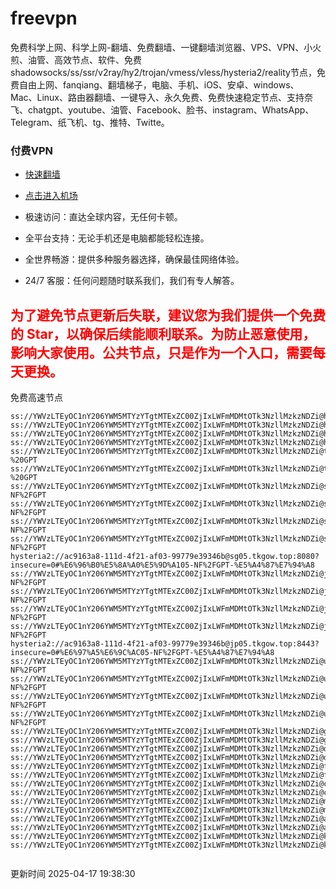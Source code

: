 # freevpn

免费科学上网、科学上网-翻墙、免费翻墙、一键翻墙浏览器、VPS、VPN、小火煎、油管、高效节点、软件、免费shadowsocks/ss/ssr/v2ray/hy2/trojan/vmess/vless/hysteria2/reality节点，免费自由上网、fanqiang、翻墙梯子，电脑、手机、iOS、安卓、windows、Mac、Linux、路由器翻墙、一键导入、永久免费、免费快速稳定节点、支持奈飞、chatgpt、youtube、油管、Facebook、脸书、instagram、WhatsApp、Telegram、纸飞机、tg、推特、Twitte。

### 付费VPN
* [快速翻墙](https://xgogo.sbs/#/register?code=wxADDy87) 

* [点击进入机场](https://xgogo.sbs/#/register?code=wxADDy87) 

* 极速访问：直达全球内容，无任何卡顿。

* 全平台支持：无论手机还是电脑都能轻松连接。

* 全世界畅游：提供多种服务器选择，确保最佳网络体验。

* 24/7 客服：任何问题随时联系我们，我们有专人解答。

## <font color="red">为了避免节点更新后失联，建议您为我们提供一个免费的 Star，以确保后续能顺利联系。为防止恶意使用，影响大家使用。公共节点，只是作为一个入口，需要每天更换。</font>

免费高速节点

```ss://YWVzLTEyOC1nY206YWM5MTYzYTgtMTExZC00ZjIxLWFmMDMtOTk3NzllMzkzNDZi@hk01.jgrtoioceaw.help:50384#%E9%A6%99%E6%B8%AF01
ss://YWVzLTEyOC1nY206YWM5MTYzYTgtMTExZC00ZjIxLWFmMDMtOTk3NzllMzkzNDZi@hk02.jigreliewolf.click:17889#%E9%A6%99%E6%B8%AF02
ss://YWVzLTEyOC1nY206YWM5MTYzYTgtMTExZC00ZjIxLWFmMDMtOTk3NzllMzkzNDZi@hk03.jigreliewolf.click:10838#%E9%A6%99%E6%B8%AF03
ss://YWVzLTEyOC1nY206YWM5MTYzYTgtMTExZC00ZjIxLWFmMDMtOTk3NzllMzkzNDZi@hk04.jgrtoioceaw.help:29956#%E9%A6%99%E6%B8%AF04
ss://YWVzLTEyOC1nY206YWM5MTYzYTgtMTExZC00ZjIxLWFmMDMtOTk3NzllMzkzNDZi@hk05.ijgelrkasd.click:41284#%E9%A6%99%E6%B8%AF05
ss://YWVzLTEyOC1nY206YWM5MTYzYTgtMTExZC00ZjIxLWFmMDMtOTk3NzllMzkzNDZi@tw01.jigreliewolf.click:30995#%E5%8F%B0%E6%B9%BE01%20-%20GPT
ss://YWVzLTEyOC1nY206YWM5MTYzYTgtMTExZC00ZjIxLWFmMDMtOTk3NzllMzkzNDZi@tw02.ijgelrkasd.click:22610#%E5%8F%B0%E6%B9%BE02%20-%20GPT
ss://YWVzLTEyOC1nY206YWM5MTYzYTgtMTExZC00ZjIxLWFmMDMtOTk3NzllMzkzNDZi@sg01.jgrtoioceaw.help:55559#%E6%96%B0%E5%8A%A0%E5%9D%A101%20-NF%2FGPT
ss://YWVzLTEyOC1nY206YWM5MTYzYTgtMTExZC00ZjIxLWFmMDMtOTk3NzllMzkzNDZi@sg02.jigreliewolf.click:40574#%E6%96%B0%E5%8A%A0%E5%9D%A102%20-NF%2FGPT
ss://YWVzLTEyOC1nY206YWM5MTYzYTgtMTExZC00ZjIxLWFmMDMtOTk3NzllMzkzNDZi@sg03.ijgelrkasd.click:23716#%E6%96%B0%E5%8A%A0%E5%9D%A103%20-NF%2FGPT
ss://YWVzLTEyOC1nY206YWM5MTYzYTgtMTExZC00ZjIxLWFmMDMtOTk3NzllMzkzNDZi@sg04.jgrtoioceaw.help:17971#%E6%96%B0%E5%8A%A0%E5%9D%A104%20-NF%2FGPT
hysteria2://ac9163a8-111d-4f21-af03-99779e39346b@sg05.tkgow.top:8080?insecure=0#%E6%96%B0%E5%8A%A0%E5%9D%A105-NF%2FGPT-%E5%A4%87%E7%94%A8
ss://YWVzLTEyOC1nY206YWM5MTYzYTgtMTExZC00ZjIxLWFmMDMtOTk3NzllMzkzNDZi@jp01.jgrtoioceaw.help:58645#%E6%97%A5%E6%9C%AC01%20-NF%2FGPT
ss://YWVzLTEyOC1nY206YWM5MTYzYTgtMTExZC00ZjIxLWFmMDMtOTk3NzllMzkzNDZi@jp02.jgrtoioceaw.help:47462#%E6%97%A5%E6%9C%AC02%20-NF%2FGPT
ss://YWVzLTEyOC1nY206YWM5MTYzYTgtMTExZC00ZjIxLWFmMDMtOTk3NzllMzkzNDZi@jp03.jigreliewolf.click:33414#%E6%97%A5%E6%9C%AC03%20-NF%2FGPT
ss://YWVzLTEyOC1nY206YWM5MTYzYTgtMTExZC00ZjIxLWFmMDMtOTk3NzllMzkzNDZi@jp04.ijgelrkasd.click:58223#%E6%97%A5%E6%9C%AC04%20-NF%2FGPT
hysteria2://ac9163a8-111d-4f21-af03-99779e39346b@jp05.tkgow.top:8443?insecure=0#%E6%97%A5%E6%9C%AC05-NF%2FGPT-%E5%A4%87%E7%94%A8
ss://YWVzLTEyOC1nY206YWM5MTYzYTgtMTExZC00ZjIxLWFmMDMtOTk3NzllMzkzNDZi@us01.jgrtoioceaw.help:48129#%E7%BE%8E%E5%9B%BD01%20-NF%2FGPT
ss://YWVzLTEyOC1nY206YWM5MTYzYTgtMTExZC00ZjIxLWFmMDMtOTk3NzllMzkzNDZi@us02.jgrtoioceaw.help:44907#%E7%BE%8E%E5%9B%BD02%20-NF%2FGPT
ss://YWVzLTEyOC1nY206YWM5MTYzYTgtMTExZC00ZjIxLWFmMDMtOTk3NzllMzkzNDZi@us03.jigreliewolf.click:43330#%E7%BE%8E%E5%9B%BD03%20-NF%2FGPT
ss://YWVzLTEyOC1nY206YWM5MTYzYTgtMTExZC00ZjIxLWFmMDMtOTk3NzllMzkzNDZi@us04.ijgelrkasd.click:44130#%E7%BE%8E%E5%9B%BD04%20-NF%2FGPT
ss://YWVzLTEyOC1nY206YWM5MTYzYTgtMTExZC00ZjIxLWFmMDMtOTk3NzllMzkzNDZi@gb01.jgrtoioceaw.help:27765#%E8%8B%B1%E5%9B%BD01
ss://YWVzLTEyOC1nY206YWM5MTYzYTgtMTExZC00ZjIxLWFmMDMtOTk3NzllMzkzNDZi@gb02.jigreliewolf.click:52762#%E8%8B%B1%E5%9B%BD02
ss://YWVzLTEyOC1nY206YWM5MTYzYTgtMTExZC00ZjIxLWFmMDMtOTk3NzllMzkzNDZi@de01.jgrtoioceaw.help:20635#%E5%BE%B7%E5%9B%BD01
ss://YWVzLTEyOC1nY206YWM5MTYzYTgtMTExZC00ZjIxLWFmMDMtOTk3NzllMzkzNDZi@de02.jigreliewolf.click:52770#%E5%BE%B7%E5%9B%BD02
ss://YWVzLTEyOC1nY206YWM5MTYzYTgtMTExZC00ZjIxLWFmMDMtOTk3NzllMzkzNDZi@fr01.ijgelrkasd.click:32568#%E6%B3%95%E5%9B%BD01
ss://YWVzLTEyOC1nY206YWM5MTYzYTgtMTExZC00ZjIxLWFmMDMtOTk3NzllMzkzNDZi@fr02.jigreliewolf.click:45265#%E6%B3%95%E5%9B%BD02
ss://YWVzLTEyOC1nY206YWM5MTYzYTgtMTExZC00ZjIxLWFmMDMtOTk3NzllMzkzNDZi@ca01.jigreliewolf.click:30461#%E5%8A%A0%E6%8B%BF%E5%A4%A701
ss://YWVzLTEyOC1nY206YWM5MTYzYTgtMTExZC00ZjIxLWFmMDMtOTk3NzllMzkzNDZi@ca02.ijgelrkasd.click:24053#%E5%8A%A0%E6%8B%BF%E5%A4%A702
ss://YWVzLTEyOC1nY206YWM5MTYzYTgtMTExZC00ZjIxLWFmMDMtOTk3NzllMzkzNDZi@my01.jigreliewolf.click:52408#%E9%A9%AC%E6%9D%A5%E8%A5%BF%E4%BA%9A01
ss://YWVzLTEyOC1nY206YWM5MTYzYTgtMTExZC00ZjIxLWFmMDMtOTk3NzllMzkzNDZi@my02.ijgelrkasd.click:25519#%E9%A9%AC%E6%9D%A5%E8%A5%BF%E4%BA%9A02
ss://YWVzLTEyOC1nY206YWM5MTYzYTgtMTExZC00ZjIxLWFmMDMtOTk3NzllMzkzNDZi@au01.jgrtoioceaw.help:13460#%E6%BE%B3%E5%A4%A7%E5%88%A9%E4%BA%9A01
ss://YWVzLTEyOC1nY206YWM5MTYzYTgtMTExZC00ZjIxLWFmMDMtOTk3NzllMzkzNDZi@au02.ijgelrkasd.click:46073#%E6%BE%B3%E5%A4%A7%E5%88%A9%E4%BA%9A02
ss://YWVzLTEyOC1nY206YWM5MTYzYTgtMTExZC00ZjIxLWFmMDMtOTk3NzllMzkzNDZi@ko01.jgrtoioceaw.help:46108#%E9%9F%A9%E5%9B%BD01
ss://YWVzLTEyOC1nY206YWM5MTYzYTgtMTExZC00ZjIxLWFmMDMtOTk3NzllMzkzNDZi@ko02.jigreliewolf.click:50181#%E9%9F%A9%E5%9B%BD02


```
更新时间 2025-04-17 19:38:30